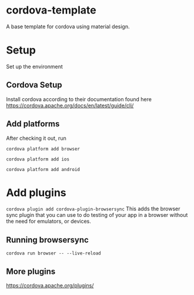 # cordova-template
A base template for cordova using material design.

# Setup
Set up the environment

## Cordova Setup
Install cordova according to their documentation found here https://cordova.apache.org/docs/en/latest/guide/cli/

## Add platforms
After checking it out, run

`cordova platform add browser`

`cordova platform add ios`

`cordova platform add android`

# Add plugins

`cordova plugin add cordova-plugin-browsersync`
This adds the browser sync plugin that you can use to do testing of your app in a browser without the need for emulators, or devices.

## Running browsersync
`cordova run browser -- --live-reload`


## More plugins
https://cordova.apache.org/plugins/
